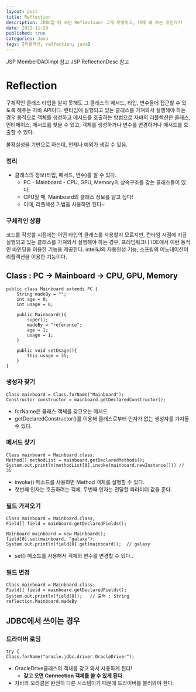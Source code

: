 ```yaml
---
layout: post
title: Reflection
description: JDBC할 때 쓰던 Reflection! 그게 무엇이고, 대체 왜 쓰는 것인가?!
date: 2022-11-29
published: true
categories: Java
tags: [리플렉션, relfection, java]
---
```

JSP MemberDAOImpl 참고
JSP ReflectionDesc 참고
# Reflection
구체적인 클래스 타입을 알지 못해도 그 클래스의 메서드, 타입, 변수들에 접근할 수 있도록 해주는 자바 API이다. 런타임에 실행되고 있는 클래스를 가져와서 실행해야 하는 경우 동적으로 객체를 생성하고 메서드를 호출하는 방법으로 자바의 리플렉션은 클래스, 인터페이스, 메서드를 찾을 수 있고, 객체를 생성하거나 변수를 변경하거나 메서드를 호출할 수 있다.

불확실성을 기반으로 하는데, 언제나 예외가 생길 수 있음.

### 정리
- 클래스의 정보(타입, 메서드, 변수)를 알 수 있다.
  -  PC - Mainboard - CPU, GPU, Memory의 상속구조를 갖는 클래스들이 있다.
  -  CPU일 때, Mainboard의 클래스 정보를 알고 싶다!
  -  이때, 리플렉션 기법을 사용하면 된다~

### 구체적인 상황
코드를 작성할 시점에는 어떤 타입의 클래스를 사용할지 모르지만, 런타임 시점에 지금 실행되고 있는 클래스를 가져와서 실행해야 하는 경우, 프레임워크나 IDE에서 이런 동적인 바인딩을 이용한 기능을 제공한다. intelliJ의 자동완성 기능, 스프링의 어노테이션이 리플렉션을 이용한 기능이다.

## Class : PC -> Mainboard -> CPU, GPU, Memory
```
public class Mainboard extends PC {
    String madeBy = "";
    int age = 0;
    int usage = 0;

    public Mainboard(){
        super();
        madeBy = "reference";
        age = 1;
        usage = 1;
    }

    public void setUsage(){
        this.usage = 35;
    }
}
```
### 생성자 찾기
```
Class mainboard = Class.forName("Mainboard");
Constructor constructor = mainboard.getDeclaredConstructor();
```
- forName은 클래스 객체를 갖고오는 메서드
- getDeclaredConstructor()를 이용해 클래스로부터 인자가 없는 생성자를 가져올수 있다.
### 메서드 찾기
```
Class mainboard = Mainboard.class;
Method[] methodList = mainboard.getDeclaredMethods();    
System.out.println(methodList[0].invoke(mainboard.newInstance())) // 35
```
- invoke() 메소드를 사용하면 Method 객체를 실행할 수 있다.
- 첫번째 인자는 호출하려는 객체, 두번째 인자는 전달할 파라미터 값을 준다.
### 필드 가져오기
```
Class mainboard = Mainboard.class;
Field[] field = mainboard.getDeclaredFields();

Mainboard mainboard = new Mainboard();
field[0].set(mainboard, "galaxy");
System.out.println(field[0].get(mainboard));  // galaxy
```
- set() 메소드를 사용해서 객체의 변수를 변경할 수 있다..
### 필드 변경
```
Class mainboard = Mainboard.class;
Field[] field = mainboard.getDeclaredFields();
System.out.println(field[0]);   // 출력 : String reflection.Mainboard.madeBy
```
## JDBC에서 쓰이는 경우
### 드라이버 로딩
```
try {
Class.forName("oracle.jdbc.driver.OracleDriver");
```
- OracleDrive클래스의 객체를 갖고 와서 사용하게 된다!
  - **갖고 오면 Connection 객체를 쓸 수 있게 된다.**
- 자바와 오라클은 완전히 다른 시스템이기 때문에 드라이버를 불러와야 한다.
   